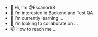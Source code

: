 - 👋 Hi, I’m @Escanor68
- 👀 I’m interested in Backend and Test QA
- 🌱 I’m currently learning ...
- 💞️ I’m looking to collaborate on ...
- 📫 How to reach me ...

<!---
Escanor68/Escanor68 is a ✨ special ✨ repository because its `README.md` (this file) appears on your GitHub profile.
You can click the Preview link to take a look at your changes.
--->
